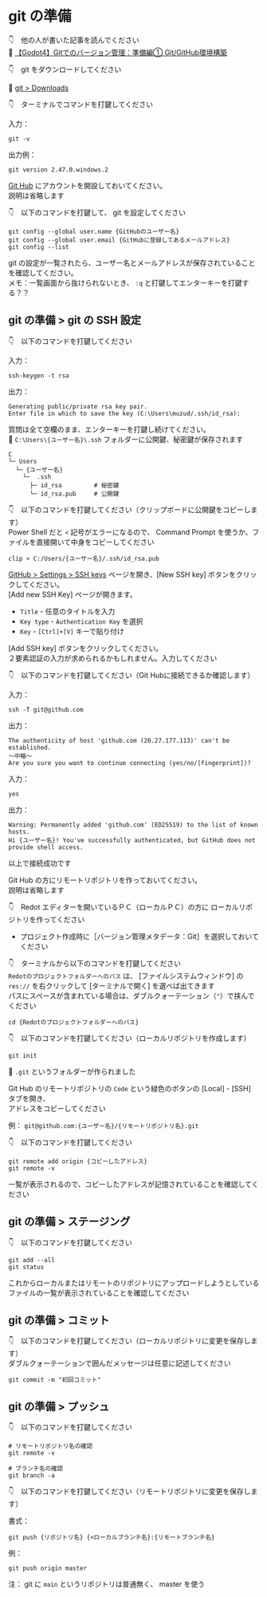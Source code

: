 # git の準備

👇　他の人が書いた記事を読んでください  
📖 [【Godot4】Gitでのバージョン管理：準備編① Git/GitHub環境構築](https://hiramame-gclab.com/godot4_git_part1_inst/)  

👇　git をダウンロードしてください  

📖 [git > Downloads](https://git-scm.com/downloads)  

👇　ターミナルでコマンドを打鍵してください  

入力：  

```shell
git -v
```

出力例：  

```plaintext
git version 2.47.0.windows.2
```

[Git Hub](https://github.com/) にアカウントを開設しておいてください。  
説明は省略します  

👇　以下のコマンドを打鍵して、 git を設定してください  

```shell
git config --global user.name {GitHubのユーザー名}
git config --global user.email {GitHubに登録してあるメールアドレス}
git config --list
```

git の設定が一覧されたら、ユーザー名とメールアドレスが保存されていることを確認してください。  
メモ：一覧画面から抜けられないとき、 `:q` と打鍵してエンターキーを打鍵する？？  

## git の準備 > git の SSH 設定

👇　以下のコマンドを打鍵してください  

入力：  

```shell
ssh-keygen -t rsa
```

出力：  

```plaintext
Generating public/private rsa key pair.
Enter file in which to save the key (C:\Users\muzud/.ssh/id_rsa):
```

質問は全て空欄のまま、エンターキーを打鍵し続けてください。  
📁 `C:\Users\{ユーザー名}\.ssh` フォルダーに公開鍵、秘密鍵が保存されます  

```plaintext
C
└─ Users
  └─ {ユーザー名}
	└─  .ssh
	  ├─ id_rsa			# 秘密鍵
	  └─ id_rsa.pub		# 公開鍵
```

👇　以下のコマンドを打鍵してください（クリップボードに公開鍵をコピーします）  
Power Shell だと `<` 記号がエラーになるので、 Command Prompt を使うか、ファイルを直接開いて中身をコピーしてください  

```shell
clip < C:/Users/{ユーザー名}/.ssh/id_rsa.pub
```

[GitHub > Settings > SSH keys](https://github.com/settings/ssh) ページを開き、[New SSH key] ボタンをクリックしてください。  
[Add new SSH Key] ページが開きます。  

* `Title` - 任意のタイトルを入力
* `Key type` - `Authentication Key` を選択
* `Key` - `[Ctrl]+[V]` キーで貼り付け

[Add SSH key] ボタンをクリックしてください。  
２要素認証の入力が求められるかもしれません。入力してください  

👇　以下のコマンドを打鍵してください（Git Hubに接続できるか確認します）  

入力：  

```shell
ssh -T git@github.com
```

出力：  

```plaintext
The authenticity of host 'github.com (20.27.177.113)' can't be established.
～中略～
Are you sure you want to continue connecting (yes/no/[fingerprint])?
```

入力：  

```shell
yes
```

出力：  

```plaintext
Warning: Permanently added 'github.com' (ED25519) to the list of known hosts.
Hi {ユーザー名}! You've successfully authenticated, but GitHub does not provide shell access.
```

以上で接続成功です  

Git Hub の方にリモートリポジトリを作っておいてください。  
説明は省略します  

👇　Redot エディターを開いているＰＣ（ローカルＰＣ）の方に
ローカルリポジトリを作ってください  

* プロジェクト作成時に［バージョン管理メタデータ：Git］を選択しておいてください

👇　ターミナルから以下のコマンドを打鍵してください  
`Redotのプロジェクトフォルダーへのパス` は、 [ファイルシステムウィンドウ] の `res://` を右クリックして [ターミナルで開く] を選べば出てきます  
パスにスペースが含まれている場合は、ダブルクォーテーション（`"`）で挟んでください  

```shell
cd {Redotのプロジェクトフォルダーへのパス}
```

👇　以下のコマンドを打鍵してください（ローカルリポジトリを作成します）  

```shell
git init
```

📁 `.git` というフォルダーが作られました  

Git Hub のリモートリポジトリの `Code` という緑色のボタンの [Local] - [SSH] タブを開き、  
アドレスをコピーしてください  

例： `git@github.com:{ユーザー名}/{リモートリポジトリ名}.git`  

👇　以下のコマンドを打鍵してください  

```shell
git remote add origin {コピーしたアドレス}
git remote -v
```

一覧が表示されるので、コピーしたアドレスが記憶されていることを確認してください  

## git の準備 > ステージング

👇　以下のコマンドを打鍵してください  

```shell
git add --all
git status
```

これからローカルまたはリモートのリポジトリにアップロードしようとしているファイルの一覧が表示されていることを確認してください  

## git の準備 > コミット

👇　以下のコマンドを打鍵してください（ローカルリポジトリに変更を保存します）  
ダブルクォーテーションで囲んだメッセージは任意に記述してください  

```shell
git commit -m "初回コミット"
```

## git の準備 > プッシュ

👇　以下のコマンドを打鍵してください  

```shell
# リモートリポジトリ名の確認
git remote -v

# ブランチ名の確認
git branch -a
```

👇　以下のコマンドを打鍵してください（リモートリポジトリに変更を保存します）  

書式：  

```shell
git push {リポジトリ名} {<ローカルブランチ名}:{リモートブランチ名}
```

例：  

```shell
git push origin master
```

注： git に `main` というリポジトリは普通無く、 master を使う  
